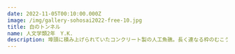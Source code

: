 ```yaml
---
date: 2022-11-05T00:10:00.000Z
image: /img/gallery-sohosai2022-free-10.jpg
title: 白のトンネル
name: 人文学類2年　Y.K.
description: 埠頭に積み上げられていたコンクリート製の人工魚礁。長く連なる枠のむこうには、青い海が見えました。
---
```

